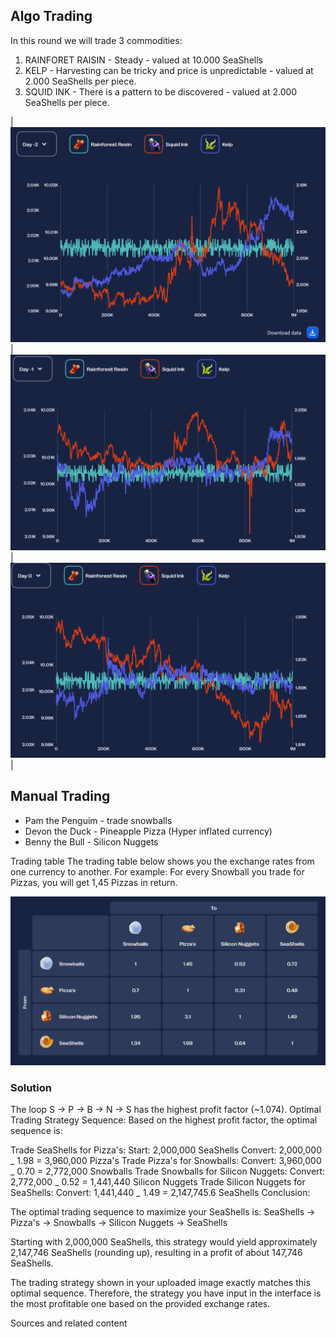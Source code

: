 ## Algo Trading

In this round we will trade 3 commodities:

1. RAINFORET RAISIN - Steady - valued at 10.000 SeaShells
2. KELP - Harvesting can be tricky and price is unpredictable - valued at 2.000 SeaShells per piece.
3. SQUID INK - There is a pattern to be discovered - valued at 2.000 SeaShells per piece.

| ![Round 1 day -2](../img/round1_prices.png) | ![Round 1 day -1](../img/round1_prices2.png) | ![Round 1 day 0](../img/round1_prices3.png) |

## Manual Trading

- Pam the Penguim - trade snowballs
- Devon the Duck - Pineapple Pizza (Hyper inflated currency)
- Benny the Bull - Silicon Nuggets

Trading table
The trading table below shows you the exchange rates from one currency to another. For example: For every Snowball you trade for Pizzas, you will get 1,45 Pizzas in return.

![Trading table](../img/image.png)

### Solution

The loop S -> P -> B -> N -> S has the highest profit factor (~1.074).
Optimal Trading Strategy Sequence:
Based on the highest profit factor, the optimal sequence is:

Trade SeaShells for Pizza's:
Start: 2,000,000 SeaShells
Convert: 2,000,000 _ 1.98 = 3,960,000 Pizza's
Trade Pizza's for Snowballs:
Convert: 3,960,000 _ 0.70 = 2,772,000 Snowballs
Trade Snowballs for Silicon Nuggets:
Convert: 2,772,000 _ 0.52 = 1,441,440 Silicon Nuggets
Trade Silicon Nuggets for SeaShells:
Convert: 1,441,440 _ 1.49 = 2,147,745.6 SeaShells
Conclusion:

The optimal trading sequence to maximize your SeaShells is:
SeaShells -> Pizza's -> Snowballs -> Silicon Nuggets -> SeaShells

Starting with 2,000,000 SeaShells, this strategy would yield approximately 2,147,746 SeaShells (rounding up), resulting in a profit of about 147,746 SeaShells.

The trading strategy shown in your uploaded image exactly matches this optimal sequence. Therefore, the strategy you have input in the interface is the most profitable one based on the provided exchange rates.

Sources and related content
